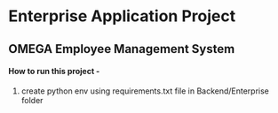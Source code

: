 # Enterprise Application Project

## OMEGA Employee Management System

#### How to run this project -
1. create python env using requirements.txt file in Backend/Enterprise folder

